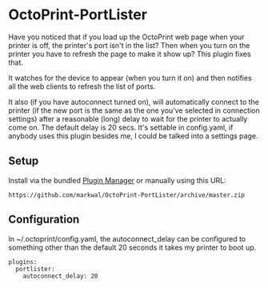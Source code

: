 # OctoPrint-PortLister

Have you noticed that if you load up the OctoPrint web page when your printer is
off, the printer's port isn't in the list?  Then when you turn on the printer
you have to refresh the page to make it show up?  This plugin fixes that.

It watches for the device to appear (when you turn it on) and then notifies all
the web clients to refresh the list of ports.

It also (if you have autoconnect turned on), will automatically connect to the
printer (if the new port is the same as the one you've selected in connection
settings) after a reasonable (long) delay to wait for the printer to actually
come on.  The default delay is 20 secs.  It's settable in config.yaml, if
anybody uses this plugin besides me, I could be talked into a settings page.

## Setup

Install via the bundled [Plugin Manager](https://github.com/foosel/OctoPrint/wiki/Plugin:-Plugin-Manager)
or manually using this URL:

    https://github.com/markwal/OctoPrint-PortLister/archive/master.zip

## Configuration

In ~/.octoprint/config.yaml, the autoconnect_delay can be configured to
something other than the default 20 seconds it takes my printer to boot up.
```
plugins:
  portlister:
    autoconnect_delay: 20
```
